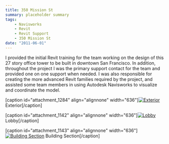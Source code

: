 ```yaml
---
title: 350 Mission St
summary: placeholder summary
tags:
    - Navisworks
    - Revit
    - Revit Support
    - 350 Mission St
date: "2011-06-01"
---
```


I provided the initial Revit training for the team working on the design of this 27 story office tower to be built in downtown San Francisco. In addition, throughout the project I was the primary support contact for the team and provided one on one support when needed. I was also responsible for creating the more advanced Revit families required by the project, and assisted some team members in using Autodesk Navisworks to visualize and coordinate the model.

\[caption id="attachment_1284" align="alignnone" width="636"\][![Exterior](http://www.ericanastas.com/wp-content/uploads/2011/06/350-Mission-Exterior-636x848.jpg "Exterior")](350-Mission-Exterior.jpg) Exterior\[/caption\]

\[caption id="attachment_1142" align="alignnone" width="636"\][![Lobby](http://www.ericanastas.com/wp-content/uploads/2012/06/350-Mission-Lobby-636x499.jpg "Lobby")](350-Mission-Lobby.jpg) Lobby\[/caption\]

\[caption id="attachment_1143" align="alignnone" width="636"\][![Building Section](http://www.ericanastas.com/wp-content/uploads/2012/06/building-section-636x477.jpg "Building Section")](building-section.jpg) Building Section\[/caption\]
